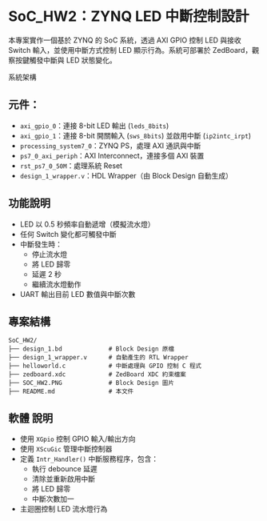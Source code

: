 # SoC_HW2：ZYNQ LED 中斷控制設計  
本專案實作一個基於 ZYNQ 的 SoC 系統，透過 AXI GPIO 控制 LED 與接收 Switch 輸入，並使用中斷方式控制 LED 顯示行為。系統可部署於 ZedBoard，觀察按鍵觸發中斷與 LED 狀態變化。

 系統架構

## 元件：

- `axi_gpio_0`：連接 8-bit LED 輸出 (`leds_8bits`)
- `axi_gpio_1`：連接 8-bit 開關輸入 (`sws_8bits`) 並啟用中斷 (`ip2intc_irpt`)
- `processing_system7_0`：ZYNQ PS，處理 AXI 通訊與中斷
- `ps7_0_axi_periph`：AXI Interconnect，連接多個 AXI 裝置
- `rst_ps7_0_50M`：處理系統 Reset
- `design_1_wrapper.v`：HDL Wrapper（由 Block Design 自動生成）

## 功能說明

- LED 以 0.5 秒頻率自動遞增（模擬流水燈）
- 任何 Switch 變化都可觸發中斷
- 中斷發生時：
  - 停止流水燈
  - 將 LED 歸零
  - 延遲 2 秒
  - 繼續流水燈動作
- UART 輸出目前 LED 數值與中斷次數


## 專案結構  


```
SoC_HW2/
├── design_1.bd             # Block Design 原檔
├── design_1_wrapper.v      # 自動產生的 RTL Wrapper
├── helloworld.c            # 中斷處理與 GPIO 控制 C 程式
├── zedboard.xdc            # ZedBoard XDC 約束檔案
├── SOC_HW2.PNG             # Block Design 圖片
├── README.md               # 本文件
```
## 軟體 說明
- 使用 `XGpio` 控制 GPIO 輸入/輸出方向
- 使用 `XScuGic` 管理中斷控制器
- 定義 `Intr_Handler()` 中斷服務程序，包含：
  - 執行 debounce 延遲
  - 清除並重新啟用中斷
  - 將 LED 歸零
  - 中斷次數加一
- 主迴圈控制 LED 流水燈行為

